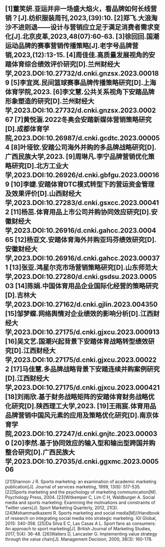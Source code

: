 [1]董笑妍.亚运并非一场盛大焰火，看品牌如何长线营销？[J].纺织服装周刊,2023,(39):10.
[2]郑飞.大浪淘沙不进则退——设计与营销应立足于满足消费者需求变化[J].北京皮革,2023,48(07):60-63.
[3]徐回回.国潮运动品牌的赛事营销传播策略[J].老字号品牌营销,2023,(12):13-15.
[4]周佳佳.高质量发展视角的安踏体育综合绩效评价研究[D].兰州财经大学,2023.DOI:10.27732/d.cnki.gnzsx.2023.000189
[5]李宜岚.民间篮球赛事品牌传播策略研究[D].上海体育学院,2023.
[6]李文慧.公共关系视角下安踏品牌形象塑造的研究[D].兰州财经大学,2023.DOI:10.27732/d.cnki.gnzsx.2023.000267
[7]黄悦涵.2022冬奥会安踏新媒体营销策略研究[D].成都体育学院,2023.DOI:10.26987/d.cnki.gcdtc.2023.000054
[8]叶垭钦.安踏公司海外并购的多品牌战略研究[D].广西民族大学,2023.
[9]周琳凡.李宁品牌营销优化策略研究[D].北方工业大学,2023.DOI:10.26926/d.cnki.gbfgu.2023.000169
[10]李婕.安踏体育DTC模式转型下的营运资金管理及效果评价[D].山西财经大学,2023.DOI:10.27283/d.cnki.gsxcc.2023.000412
[11]杨茁.体育用品上市公司并购协同效应研究[D].安徽财经大学,2023.DOI:10.26916/d.cnki.gahcc.2023.000465
[12]杨亚文.安踏体育海外并购亚玛芬绩效研究[D].安徽财经大学,2023.DOI:10.26916/d.cnki.gahcc.2023.000371
[13]张亚.鸿星尔克市场营销策略研究[D].山东师范大学,2023.DOI:10.27280/d.cnki.gsdsu.2023.000503
[14]陈娟.中国体育用品企业国际化经营的策略研究[D].吉林大学,2023.DOI:10.27162/d.cnki.gjlin.2023.004350
[15]邹梦蝶.网络舆情对企业绩效的影响分析[D].江西财经大学,2023.DOI:10.27175/d.cnki.gjxcu.2023.000913
[16]吴文艺.国潮兴起背景下安踏体育战略转型绩效研究[D].江西财经大学,2023.DOI:10.27175/d.cnki.gjxcu.2023.000222
[17]马佳慧.多品牌战略背景下安踏连续并购案例研究[D].江西财经大学,2023.DOI:10.27175/d.cnki.gjxcu.2023.000421
[18]刘雨欣.基于财务战略矩阵的安踏体育财务战略优化研究[D].陕西理工大学,2023.
[19]王雨宸.体育用品品牌营销中国风元素的应用及策略优化研究[D].南京体育学院,2023.DOI:10.27247/d.cnki.gnjtc.2023.000030
[20]李然.基于协同效应的输入型和输出型跨国并购整合研究[D].广西民族大学,2023.DOI:10.27035/d.cnki.ggxmc.2023.000506
---
[21]Shannon J R. Sports marketing: an examination of academic marketing publication[J]. Journal of services marketing, 1999, 13(6): 517-535.
[22]Sports marketing and the psychology of marketing communication[M]. Psychology Press, 2004.
[23]Witkemper C, Lim C H, Waldburger A. Social media and sports marketing: Examining the motivations and constraints of Twitter users[J]. Sport Marketing Quarterly, 2012, 21(3).
[24]Mohammadkazemi R. Sports marketing and social media[M]//Handbook of research on integrating social media into strategic marketing. IGI Global, 2015: 340-358.
[25]Da Silva E C, Las Casas A L. Sport fans as consumers: An approach to sport marketing[J]. British Journal of Marketing Studies, 2017, 5(4): 36-48.
[26]Walters D, Lancaster G. Implementing value strategy through the value chain[J]. Management Decision, 2000, 38(3): 160-178.
